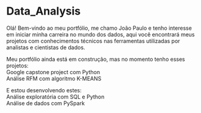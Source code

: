 # Data_Analysis   
Olá! Bem-vindo ao meu portfólio, me chamo João Paulo e tenho interesse em iniciar minha carreira no mundo dos dados, aqui você encontrará meus projetos com conhecimentos técnicos nas ferramentas utilizadas por analistas e cientistas de dados.   
    
Meu portfólio ainda está em construção, mas no momento tenho esses projetos:     
Google capstone project com Python    
Análise RFM com algoritmo K-MEANS   

E estou desenvolvendo estes:    
Análise exploratória com SQL e Python    
Análise de dados com PySpark    
